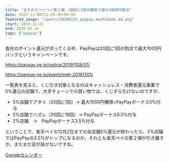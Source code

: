 ```yaml
---
title: "まちかどペイペイ第２弾、20回に1回の確率で最大1000円相当"
date: 2019-11-08T22:29:36+09:00
featured_image: "/posts/20200131_paypay_machikado.md.png"
start: 2019-12-01
end: 2020-01-31
tags: ["paypay"]
---
```


各社のポイント還元が渋ってくる中、PayPayは20回に1回の割合で最大1000円バックというキャンペーンです。

https://paypay.ne.jp/notice/20191108/01/

https://paypay.ne.jp/event/meti-20191201/

一覧表を見ると、くじ引き対象となるのはキャッシュレス・消費者還元事業で5%還元の店舗で、大手チェーンでの買い物では、くじすら引けないのですが、

- 5%店舗でアタリ（20回に1回）→ 最大1000円権限+PayPayボーナス5%付与
- 5%店舗でハズレ（20回に19回）→ PayPayボーナス6.5%付与
- 2%店舗　→　PayPayボーナス3.5%付与

ということで、楽天ペイの12月2日までの全店舗5%還元が終わったら、2%店舗ではPayPayの3.5%がトップになるのか、それとも楽天ペイの第２弾が引き離すか、まだまだ目が話せないですね。


[Googleカレンダー](http://www.google.com/calendar/event?action=TEMPLATE&text=%E3%81%BE%E3%81%A1%E3%81%8B%E3%81%A9%E3%81%BA%E3%81%84%E3%81%BA%E3%81%84%E7%AC%AC%EF%BC%92%E5%BC%BE%E3%80%8120%E5%9B%9E%E3%81%AB1%E5%9B%9E%E3%81%AE%E7%A2%BA%E7%8E%87%E3%81%A7%E6%9C%80%E5%A4%A71000%E5%86%86%E7%9B%B8%E5%BD%93&dates=20191201/20200131&details=https://pokanpo.com/posts/20200131_paypay_machikado/)